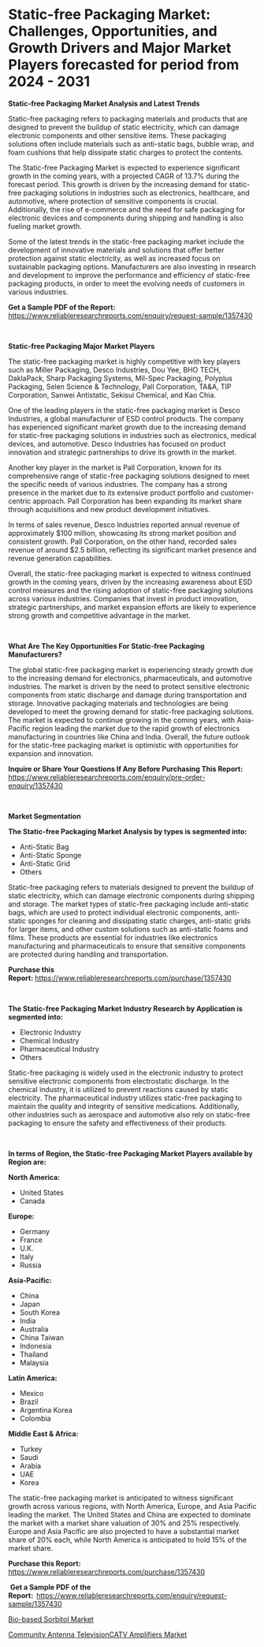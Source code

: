 <p><h1>Static-free Packaging Market: Challenges, Opportunities, and Growth Drivers and Major Market Players forecasted for period from 2024 - 2031</h1></p><p><strong>Static-free Packaging Market Analysis and Latest Trends</strong></p>
<p><p>Static-free packaging refers to packaging materials and products that are designed to prevent the buildup of static electricity, which can damage electronic components and other sensitive items. These packaging solutions often include materials such as anti-static bags, bubble wrap, and foam cushions that help dissipate static charges to protect the contents.</p><p>The Static-free Packaging Market is expected to experience significant growth in the coming years, with a projected CAGR of 13.7% during the forecast period. This growth is driven by the increasing demand for static-free packaging solutions in industries such as electronics, healthcare, and automotive, where protection of sensitive components is crucial. Additionally, the rise of e-commerce and the need for safe packaging for electronic devices and components during shipping and handling is also fueling market growth.</p><p>Some of the latest trends in the static-free packaging market include the development of innovative materials and solutions that offer better protection against static electricity, as well as increased focus on sustainable packaging options. Manufacturers are also investing in research and development to improve the performance and efficiency of static-free packaging products, in order to meet the evolving needs of customers in various industries.</p></p>
<p><strong>Get a Sample PDF of the Report:&nbsp;</strong> <a href="https://www.reliableresearchreports.com/enquiry/request-sample/1357430">https://www.reliableresearchreports.com/enquiry/request-sample/1357430</a></p>
<p>&nbsp;</p>
<p><strong>Static-free Packaging Major Market Players</strong></p>
<p><p>The static-free packaging market is highly competitive with key players such as Miller Packaging, Desco Industries, Dou Yee, BHO TECH, DaklaPack, Sharp Packaging Systems, Mil-Spec Packaging, Polyplus Packaging, Selen Science & Technology, Pall Corporation, TA&A, TIP Corporation, Sanwei Antistatic, Sekisui Chemical, and Kao Chia.</p><p>One of the leading players in the static-free packaging market is Desco Industries, a global manufacturer of ESD control products. The company has experienced significant market growth due to the increasing demand for static-free packaging solutions in industries such as electronics, medical devices, and automotive. Desco Industries has focused on product innovation and strategic partnerships to drive its growth in the market.</p><p>Another key player in the market is Pall Corporation, known for its comprehensive range of static-free packaging solutions designed to meet the specific needs of various industries. The company has a strong presence in the market due to its extensive product portfolio and customer-centric approach. Pall Corporation has been expanding its market share through acquisitions and new product development initiatives.</p><p>In terms of sales revenue, Desco Industries reported annual revenue of approximately $100 million, showcasing its strong market position and consistent growth. Pall Corporation, on the other hand, recorded sales revenue of around $2.5 billion, reflecting its significant market presence and revenue generation capabilities.</p><p>Overall, the static-free packaging market is expected to witness continued growth in the coming years, driven by the increasing awareness about ESD control measures and the rising adoption of static-free packaging solutions across various industries. Companies that invest in product innovation, strategic partnerships, and market expansion efforts are likely to experience strong growth and competitive advantage in the market.</p></p>
<p>&nbsp;</p>
<p><strong>What Are The Key Opportunities For Static-free Packaging Manufacturers?</strong></p>
<p><p>The global static-free packaging market is experiencing steady growth due to the increasing demand for electronics, pharmaceuticals, and automotive industries. The market is driven by the need to protect sensitive electronic components from static discharge and damage during transportation and storage. Innovative packaging materials and technologies are being developed to meet the growing demand for static-free packaging solutions. The market is expected to continue growing in the coming years, with Asia-Pacific region leading the market due to the rapid growth of electronics manufacturing in countries like China and India. Overall, the future outlook for the static-free packaging market is optimistic with opportunities for expansion and innovation.</p></p>
<p><strong>Inquire or Share Your Questions If Any Before Purchasing This Report:</strong> <a href="https://www.reliableresearchreports.com/enquiry/pre-order-enquiry/1357430">https://www.reliableresearchreports.com/enquiry/pre-order-enquiry/1357430</a></p>
<p>&nbsp;</p>
<p><strong>Market Segmentation</strong></p>
<p><strong>The Static-free Packaging Market Analysis by types is segmented into:</strong></p>
<p><ul><li>Anti-Static Bag</li><li>Anti-Static Sponge</li><li>Anti-Static Grid</li><li>Others</li></ul></p>
<p><p>Static-free packaging refers to materials designed to prevent the buildup of static electricity, which can damage electronic components during shipping and storage. The market types of static-free packaging include anti-static bags, which are used to protect individual electronic components, anti-static sponges for cleaning and dissipating static charges, anti-static grids for larger items, and other custom solutions such as anti-static foams and films. These products are essential for industries like electronics manufacturing and pharmaceuticals to ensure that sensitive components are protected during handling and transportation.</p></p>
<p><strong>Purchase this Report:&nbsp;</strong><a href="https://www.reliableresearchreports.com/purchase/1357430">https://www.reliableresearchreports.com/purchase/1357430</a></p>
<p>&nbsp;</p>
<p><strong>The Static-free Packaging Market Industry Research by Application is segmented into:</strong></p>
<p><ul><li>Electronic Industry</li><li>Chemical Industry</li><li>Pharmaceutical Industry</li><li>Others</li></ul></p>
<p><p>Static-free packaging is widely used in the electronic industry to protect sensitive electronic components from electrostatic discharge. In the chemical industry, it is utilized to prevent reactions caused by static electricity. The pharmaceutical industry utilizes static-free packaging to maintain the quality and integrity of sensitive medications. Additionally, other industries such as aerospace and automotive also rely on static-free packaging to ensure the safety and effectiveness of their products.</p></p>
<p>&nbsp;</p>
<p><strong>In terms of Region, the Static-free Packaging Market Players available by Region are:</strong></p>
<p>
    <p> <strong> North America: </strong>
        <ul>
            <li>United States</li>
            <li>Canada</li>
        </ul>
        </p> 
    <p> <strong> Europe: </strong>
        <ul>
            <li>Germany</li>
            <li>France</li>
            <li>U.K.</li>
            <li>Italy</li>
            <li>Russia</li>
        </ul>
        </p> 
    <p> <strong> Asia-Pacific: </strong>
        <ul>
            <li>China</li>
            <li>Japan</li>
            <li>South Korea</li>
            <li>India</li>
            <li>Australia</li>
            <li>China Taiwan</li>
            <li>Indonesia</li>
            <li>Thailand</li>
            <li>Malaysia</li>
        </ul>
        </p> 
    <p> <strong> Latin America: </strong>
        <ul>
            <li>Mexico</li>
            <li>Brazil</li>
            <li>Argentina Korea</li>
            <li>Colombia</li>
        </ul>
        </p> 
    <p> <strong> Middle East & Africa: </strong>
        <ul>
            <li>Turkey</li>
            <li>Saudi</li>
            <li>Arabia</li>
            <li>UAE</li>
            <li>Korea</li>
        </ul>
    </p>
    </p>
<p><p>The static-free packaging market is anticipated to witness significant growth across various regions, with North America, Europe, and Asia Pacific leading the market. The United States and China are expected to dominate the market with a market share valuation of 30% and 25% respectively. Europe and Asia Pacific are also projected to have a substantial market share of 20% each, while North America is anticipated to hold 15% of the market share.</p></p>
<p><strong>Purchase this Report: </strong><a href="https://www.reliableresearchreports.com/purchase/1357430">https://www.reliableresearchreports.com/purchase/1357430</a></p>
<p>&nbsp;<strong>Get a Sample PDF of the Report:&nbsp;&nbsp;</strong><a href="https://www.reliableresearchreports.com/enquiry/request-sample/1357430">https://www.reliableresearchreports.com/enquiry/request-sample/1357430</a></p>
<p><strong></strong></p>
<p><p><a href="https://valiant-lunge-8fe.notion.site/Bio-based-Sorbitol-Market-Research-Report-Provides-thorough-Industry-Overview-which-offers-an-In-De-661d47708c804d36889fcfc6ac64d48c">Bio-based Sorbitol Market</a></p><p><a href="https://view.publitas.com/reportprime-1/community-antenna-televisioncatv-amplifiers-market-analysis-examines-its-scope-on-growth-opportunities-and-forecasted-trends-spanning-from-2024-to-2031/">Community Antenna TelevisionCATV Amplifiers Market</a></p></p>